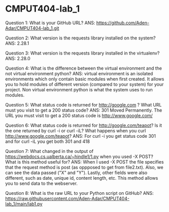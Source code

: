 # CMPUT404-lab_1

Question 1: What is your GitHub URL?
ANS: https://github.com/Aden-Adar/CMPUT404-lab_1.git

Question 2: What version is the requests library installed on the system?
  ANS: 2.28.1
 
Question 3: What version is the requests library installed in the virtualenv?
  ANS: 2.28.0
  
Question 4: What is the difference between the virtual environment and the not virtual environment python?
  ANS: virtual environment is an isolated environments which only contain basic modules when first created. It allows you to hold modules of different version (compared to your system) for your project. Non virtual environment python is what the system uses to run modules.
 
Question 5: What status code is returned for http://google.com ? What URL must you visit to get a 200 status code?
  ANS: 301 Moved Permanently. The URL you must visit to get a 200 status code is http://www.google.com/

Question 6: What status code is returned for http://google.com/teapot? Is it the one returned by curl -i or curl -iL? What happens when you curl http://www.google.com/teapot?
  ANS: For curl -i you get status code  301 and for curl -iL you get both 301 and 418 

Question 7: What changed in the output of https://webdocs.cs.ualberta.ca/~hindle1/1.py when you used -X POST? What is this method useful for?
  ANS: When I used -X POST the file specifies that the request method is post (as oppposed to get from file2.txt). Also, we can see the data passed ("X" and "Y"). Lastly, other fields were also different, such as date, unique id, content length, etc. This method allows you to send data to the webserver.

Question 8: What is the raw URL to your Python script on GitHub?
  ANS: https://raw.githubusercontent.com/Aden-Adar/CMPUT404-lab_1/main/lab1.py
